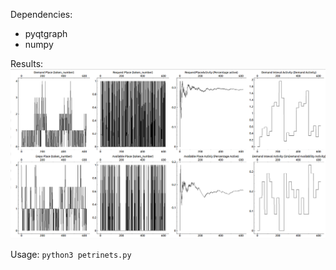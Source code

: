 Dependencies:
* pyqtgraph
* numpy

Results:
![Project Outline](./plots/complete_project.png)

Usage:
`python3 petrinets.py`
